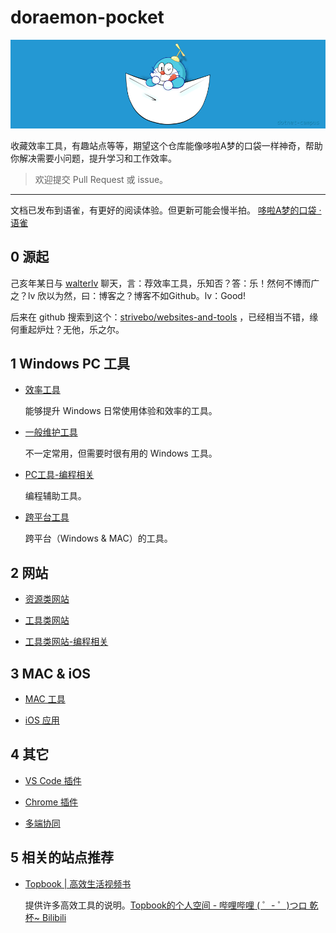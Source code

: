 # doraemon-pocket

![logo](./assets/pic/doraemon-pocket-dc-256.png)

收藏效率工具，有趣站点等等，期望这个仓库能像哆啦A梦的口袋一样神奇，帮助你解决需要小问题，提升学习和工作效率。

> 欢迎提交 Pull Request 或 issue。

---

文档已发布到语雀，有更好的阅读体验。但更新可能会慢半拍。
[哆啦A梦的口袋 · 语雀](https://www.yuque.com/u361964/cxufte )

## 0 源起

己亥年某日与 [walterlv](https://blog.walterlv.com/) 聊天，言：荐效率工具，乐知否？答：乐！然何不博而广之？lv 欣以为然，曰：博客之？博客不如Github。lv：Good!

后来在 github 搜索到这个：[strivebo/websites-and-tools](https://github.com/strivebo/websites-and-tools) ，已经相当不错，缘何重起炉灶？无他，乐之尔。

## 1 Windows PC 工具

* [效率工具](./01-Tool-PC-Windows-效率工具.md)

    能够提升 Windows 日常使用体验和效率的工具。

* [一般维护工具](./02-Tool-PC-Windows.md)

    不一定常用，但需要时很有用的 Windows 工具。

* [PC工具-编程相关](./03-Tool-PC-Windows-Programer.md)

    编程辅助工具。

* [跨平台工具](./05-Tool-PC.md)

    跨平台（Windows & MAC）的工具。

## 2 网站

* [资源类网站](./11-Website-Resource.md)

* [工具类网站](./12-Website-Tool.md)

* [工具类网站-编程相关](./13-Website-Tool-Programer.md)

## 3 MAC & iOS

* [MAC 工具](./04-Tool-PC-MAC.md)

* [iOS 应用](./31-App-iOS.md)

## 4 其它

* [VS Code 插件](./22-VSCode-Extension.md)

* [Chrome 插件](./23-Chrome-Extension.md)

* [多端协同](./41-多端协同.md)

## 5 相关的站点推荐

* [Topbook | 高效生活视频书](https://topbook.cc/overview )

    提供许多高效工具的说明。[Topbook的个人空间 - 哔哩哔哩 ( ゜- ゜)つロ 乾杯~ Bilibili](https://space.bilibili.com/29959830/ )

